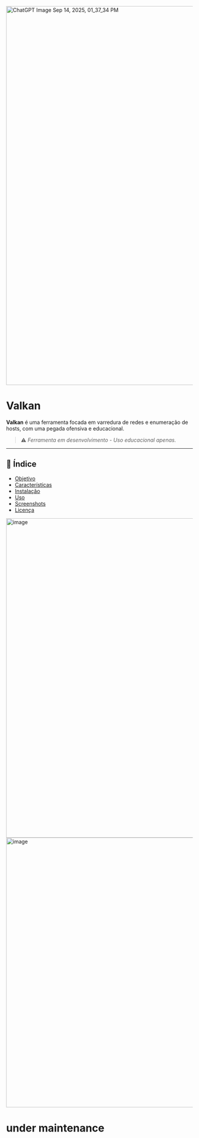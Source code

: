 <img width="1536" height="1024" alt="ChatGPT Image Sep 14, 2025, 01_37_34 PM" src="https://github.com/user-attachments/assets/7df8e01a-14ca-4910-951a-be7541838ce4" />

# Valkan

**Valkan** é uma ferramenta focada em varredura de redes e enumeração de hosts, com uma pegada ofensiva e educacional.

> ⚠️ *Ferramenta em desenvolvimento - Uso educacional apenas.*

---

## 📖 Índice

- [Objetivo](#objetivo)
- [Características](#características)
- [Instalação](#instalação)
- [Uso](#uso)
- [Screenshots](#screenshots)
- [Licença](#licença)


<img width="1329" height="863" alt="image" src="https://github.com/user-attachments/assets/2641ca31-d693-4d4d-95b4-6989bce280e4" />

<img width="1034" height="729" alt="image" src="https://github.com/user-attachments/assets/fae332f9-36e4-4b42-b682-b29b81f1a13a" />



# under maintenance
